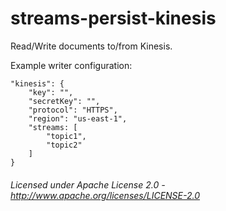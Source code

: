streams-persist-kinesis
==============

Read/Write documents to/from Kinesis.

Example writer configuration:

    "kinesis": {
        "key": "",
        "secretKey": "",
        "protocol": "HTTPS",
        "region": "us-east-1",
        "streams: [
            "topic1",
            "topic2"
        ]
    }

###### Licensed under Apache License 2.0 - http://www.apache.org/licenses/LICENSE-2.0
